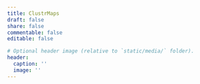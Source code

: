 ```yaml
---
title: ClustrMaps
draft: false 
share: false
commentable: false
editable: false

# Optional header image (relative to `static/media/` folder).
header:
  caption: ''
  image: ''
---
```


<div>
<script type="text/javascript" id="clstr_globe" src="//clustrmaps.com/globe.js?d=bp4V4E3FzQGlocE6PRe3NSgB8F_MofSp3hZ6MnuyCi0"></script>
</div>
